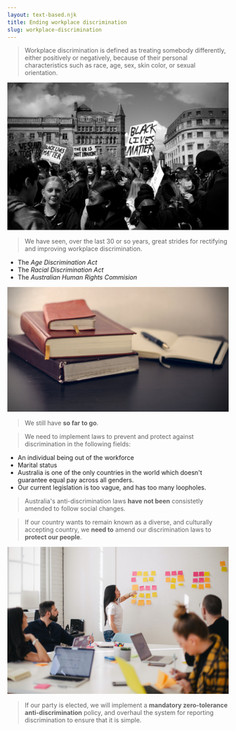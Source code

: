 ```yaml
---
layout: text-based.njk
title: Ending workplace discrimination
slug: workplace-discrimination
---
```


>  Workplace discrimination is defined as treating somebody differently, either positively or negatively, because of their personal characteristics such as race, age, sex, skin color, or sexual orientation. 

![BLM protests](/static/images/discrimination/wfp-discrimination-1.jpg)

> We have seen, over the last 30 or so years, great strides for rectifying and improving workplace discrimination.

- The *Age Discrimination Act*
- The *Racial Discrimination Act*
- The *Australian Human Rights Commision*

![Law books](/static/images/discrimination/wfp-discrimination-2.jpg)


> We still have **so far to go**.

> We need to implement laws to prevent and protect against discrimination in the following fields:

- An individual being out of the workforce
- Marital status
- Australia is one of the only countries in the world which doesn't guarantee equal pay across all genders.
- Our current legislation is too vague, and has too many loopholes.

> Australia's anti-discrimination laws **have not been** consistetly amended to follow social changes.

> If our country wants to remain known as a diverse, and culturally accepting country, we **need to** amend our discrimination laws to **protect our people**.

![A meeting in an office](/static/images/discrimination/wfp-discrimination-3.jpg)


> If our party is elected, we will implement a **mandatory zero-tolerance anti-discrimination** policy, and overhaul the system for reporting discrimination to ensure that it is simple.